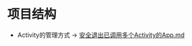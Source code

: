 # 项目结构

- Activity的管理方式 -> [安全退出已调用多个Activity的App.md](app/src/main/java/com/improve/base/安全退出已调用多个Activity的App.md)

